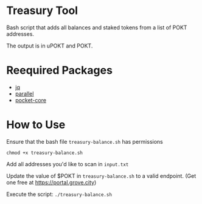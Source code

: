 # Treasury Tool

Bash script that adds all balances and staked tokens from a list of POKT addresses.

The output is in uPOKT and POKT.

# Reequired Packages

- [jq](https://jqlang.github.io/jq/)
- [parallel](https://savannah.gnu.org/projects/parallel/)
- [pocket-core](https://github.com/pokt-network/pocket-core)


# How to Use

Ensure that the bash file `treasury-balance.sh` has permissions

`chmod +x treasury-balance.sh`

Add all addresses you'd like to scan in `input.txt`

Update the value of $POKT in `treasury-balance.sh` to a valid endpoint.
(Get one free at https://portal.grove.city)

Execute the script: `./treasury-balance.sh`
